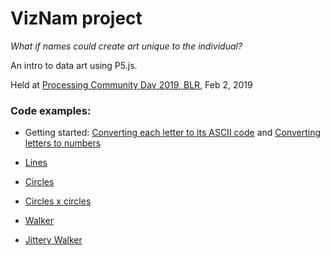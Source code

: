 # VizNam project

_What if names could create art unique to the individual?_

An intro to data art using P5.js.

Held at [Processing Community Day 2019, BLR](https://processingindia.org/bangalore.html), Feb 2, 2019

### Code examples:

- Getting started: [Converting each letter to its ASCII code](https://editor.p5js.org/rasagy/sketches/7w58DQquG) and [Converting letters to numbers](https://editor.p5js.org/rasagy/sketches/csZky7adI)
- [Lines](https://editor.p5js.org/rasagy/sketches/XIau100-T)
- [Circles](https://editor.p5js.org/rasagy/sketches/i7pwsbj2r)
- [Circles x circles](https://editor.p5js.org/rasagy/sketches/2ZqzrRVad)
- [Walker](https://editor.p5js.org/rasagy/sketches/Hh5YNuMuk)

- [Jittery Walker](https://editor.p5js.org/rasagy/sketches/cNXkjOXtp)

